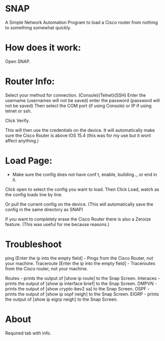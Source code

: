 # SNAP
A Simple Network Automation Program to load a Cisco router from nothing to something somewhat quickly.


# How does it work:
Open SNAP.

# Router Info:
Select your method for connection.
(Console)(Telnet)(SSH)
Enter the username (usernames will not be saved)
enter the password (password will not be saved)
Then select the COM port (if using Console) or IP if using telnet or ssh.

Click Verify.

This will then use the credentials on the device.
It will automatically make sure the Cisco Router is above IOS 15.4 (this was for my use but it wont affect anything.)

# Load Page:

* Make sure the config does not have conf t, enable, building.., or end in it.

Click open to select the config you want to load. Then Click Load, watch as the config loads line by line.

Or pull the current config on the device. (This will automatically save the config in the same directory as SNAP)

If you want to completely erase the Cisco Router there is also a Zeroize feature. (This was useful for me because reasons.)

# Troubleshoot

ping [Enter the ip into the empty field] - Pings from the Cisco Router, not your machine.
Traceroute [Enter the ip into the empty field] - Traceroutes from the Cisco router, not your machine.

Routes - prints the output of [show ip route] to the Snap Screen.
Interaces - prints the output of [show ip interface brief] to the Snap Screen.
DMPVN - prints the output of [show crypto ikev2 sa] to the Snap Screen.
OSPF - prints the output of [show ip ospf neigh] to the Snap Screen.
EIGRP - prints the output of [show ip eigrp neigh] to the Snap Screen.

# About

Required tab with info.
